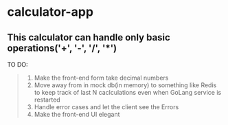 # calculator-app

## This calculator can handle only basic operations('+', '-', '/', '*')

TO DO:  
  >  1. Make the front-end form take decimal numbers   
  >  2. Move away from in mock db(in memory) to something like Redis to keep track of last N caclculations even when GoLang service is restarted
  >  3. Handle error cases and let the client see the Errors
  >  4. Make the front-end UI elegant  
     
